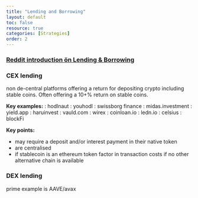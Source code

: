 ```yaml
---
title: "Lending and Borrowing"
layout: default
toc: false
resource: true 
categories: [Strategies]
order: 2
---
```


### [Reddit introduction ön Lending & Borrowing](https://www.reddit.com/r/CryptoCurrency/comments/mnzv1c/defi_explained_lending_borrowing/)

### CEX lending
non de-central platforms offering a return for depositing crypto including stable coins. Often offering a 10+% return on stable coins.

**Key examples:**
:   hodlnaut
:   youhodl
:   swissborg finance
:   midas.investment
:   yield.app
:   haruinvest
:   vauld.com
:   wirex
:   coinloan.io
:   ledn.io
:   celsius
:   blockFi

**Key points:**
*   may require a deposit and/or interest payment in their native token
*   are centralised
*   if stablecoin is an ethereum token factor in transaction costs if no other alternative chain is available


### DEX lending
prime example is AAVE/avax
